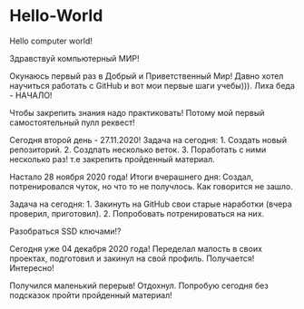 # Hello-World
Hello computer world!

Здравствуй компьютерный МИР!

Окунаюсь первый раз в Добрый и Приветственный Мир!
Давно хотел научиться работать с GitHub и вот мои первые шаги учебы))).
Лиха беда - НАЧАЛО!

Чтобы закрепить знания  надо практиковать! 
Потому мой первый самостоятельный пулл реквест!

Сегодня второй день - 27.11.2020!
Задача на сегодня:
      1. Создать новый репозиторий.
      2. Создпать несколько веток.
      3. Поработать с ними несколько раз!
      т.е закрепить пройденный материал.
      
Настало 28 ноября 2020 года!
Итоги вчерашнего дня:
      Создал, потренировался чуток, но что то не получлось. Как говорится не зашло.
      
Задача на сегодня:
      1. Закинуть на GitHub свои старые наработки (вчера проверил, приготовил).
      2. Попробовать потренироваться на них.
      
Разобраться  SSD ключами!?

Сегодня уже 04 декабря 2020 года!
Переделал малость в своих проектах, подготовил и закинул на свой профиль.
Получается! Интересно!

Получился маленький перерыв! Отдохнул. Попробую сегодня без подсказок 
пройти пройденный материал!
